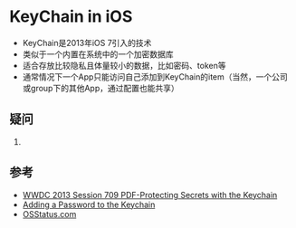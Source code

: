 # KeyChain in iOS

- KeyChain是2013年iOS 7引入的技术
- 类似于一个内置在系统中的一个加密数据库
- 适合存放比较隐私且体量较小的数据，比如密码、token等
- 通常情况下一个App只能访问自己添加到KeyChain的item（当然，一个公司或group下的其他App，通过配置也能共享）

## 疑问
1. 

## 参考
- [WWDC 2013 Session 709 PDF-Protecting Secrets with the Keychain](https://docs.huihoo.com/apple/wwdc/2013/session_709__protecting_secrets_with_the_keychain.pdf)
- [Adding a Password to the Keychain](https://developer.apple.com/documentation/security/keychain_services/keychain_items/adding_a_password_to_the_keychain)
- [OSStatus.com](https://osstatus.com/search/results?platform=all&framework=all&search=-50)
